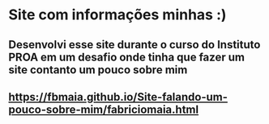 # Site com informações minhas :)

## Desenvolvi esse site durante o curso do Instituto PROA em um desafio onde tinha que fazer um site contanto um pouco sobre mim

## https://fbmaia.github.io/Site-falando-um-pouco-sobre-mim/fabriciomaia.html
